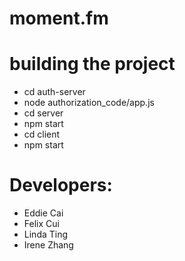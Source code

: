 # moment.fm

# building the project
- cd auth-server
- node authorization_code/app.js
- cd server
- npm start
- cd client
- npm start


# Developers:
- Eddie Cai
- Felix Cui
- Linda Ting
- Irene Zhang
